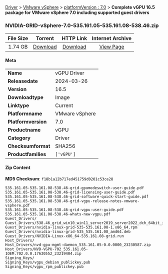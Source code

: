 
[Driver](/README.md)  >  [VMware vSphere](/index/Driver/VMware_vSphere.md)  >  [platformVersion : 7.0](/index/Driver/VMware_vSphere/7.0.md)  >  **Complete vGPU 16.5 package for VMware vSphere 7.0 including supported guest drivers**


### NVIDIA-GRID-vSphere-7.0-535.161.05-535.161.08-538.46.zip

| **File Size** | **Torrent**  | **HTTP Link** | **Internet Archive** |
|:-------------:|:------------:|:-------------:|:--------------------:|
| 1.74 GB |  [Download](https://archive.org/download/nvgpu_NVIDIA-GRID-vSphere-7.0-535.161.05-535.161.08-538.46.zip/nvgpu_NVIDIA-GRID-vSphere-7.0-535.161.05-535.161.08-538.46.zip_archive.torrent)       | [Download](https://archive.org/compress/nvgpu_NVIDIA-GRID-vSphere-7.0-535.161.05-535.161.08-538.46.zip) | [View Page](https://archive.org/details/nvgpu_NVIDIA-GRID-vSphere-7.0-535.161.05-535.161.08-538.46.zip)       |

#### Meta

<table>
<tr><td><strong>Name</strong></td><td>vGPU Driver</td></tr>
<tr><td><strong>Releasedate</strong></td><td>2024-03-26</td></tr>
<tr><td><strong>Version</strong></td><td>16.5</td></tr>
<tr><td><strong>Downloadtype</strong></td><td>Image</td></tr>
<tr><td><strong>Linktype</strong></td><td>Current</td></tr>
<tr><td><strong>Platformname</strong></td><td>VMware vSphere</td></tr>
<tr><td><strong>Platformversion</strong></td><td>7.0</td></tr>
<tr><td><strong>Productname</strong></td><td>vGPU</td></tr>
<tr><td><strong>Category</strong></td><td>Driver</td></tr>
<tr><td><strong>Checksumformat</strong></td><td>SHA256</td></tr>
<tr><td><strong>Productfamilies</strong></td><td><code>['vGPU']</code></td></tr>
</table>

#### Zip Content

**MD5 Checksum**: `f18b1a12b717ed451759d0201c53ce28`

```text
535.161.05-535.161.08-538.46-grid-gpumodeswitch-user-guide.pdf
535.161.05-535.161.08-538.46-grid-licensing-user-guide.pdf
535.161.05-535.161.08-538.46-grid-software-quick-start-guide.pdf
535.161.05-535.161.08-538.46-grid-vgpu-release-notes-vmware-vsphere.pdf
535.161.05-535.161.08-538.46-grid-vgpu-user-guide.pdf
535.161.05-535.161.08-538.46-whats-new-vgpu.pdf
Guest_Drivers/
Guest_Drivers/538.46_grid_win10_win11_server2019_server2022_dch_64bit_international.exe
Guest_Drivers/nvidia-linux-grid-535-535.161.08-1.x86_64.rpm
Guest_Drivers/nvidia-linux-grid-535_535.161.08_amd64.deb
Guest_Drivers/NVIDIA-Linux-x86_64-535.161.08-grid.run
Host_Drivers/
Host_Drivers/nvd-gpu-mgmt-daemon_535.161.05-0.0.0000_23230587.zip
Host_Drivers/NVD-VGPU-702_535.161.05-1OEM.702.0.0.17630552_23219404.zip
Signing_Keys/
Signing_Keys/vgpu_debian_publickey.pub
Signing_Keys/vgpu_rpm_publickey.pub
```